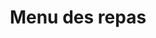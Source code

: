 ---
lang: fr
title: Menu des repas
image: ../../static/images/cards/icon-noon-food.png
imageAlt: Test
description: Miam, des brocolis ! Partagez facilement le menu de la semaine avec les parents. Ils pourront voir ce que leur enfant a aimé, et peut être même s’en inspirer.
---